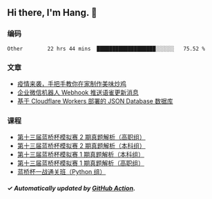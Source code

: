 ## Hi there, I'm Hang. 👋

### 编码

<!--START_SECTION:waka-->

```text
Other        22 hrs 44 mins  ███████████████████░░░░░░   75.52 %
```

<!--END_SECTION:waka-->

### 文章

<!-- BLOG:START -->
- [疫情来袭，手把手教你在家制作美味炒鸡](https://huhuhang.com/post/sspai/72081?from=github)
- [企业微信机器人 Webhook 推送语雀更新消息](https://huhuhang.com/post/coding/yuque-wecom-bot?from=github)
- [基于 Cloudflare Workers 部署的 JSON Database 数据库](https://huhuhang.com/post/coding/cloudflare-workers-jsonbase?from=github)<!-- BLOG:END -->

### 课程

<!-- SYL:START -->
- [第十三届蓝桥杯模拟赛 2 期真题解析（高职组）](https://www.lanqiao.cn/courses/7616/)
- [第十三届蓝桥杯模拟赛 2 期真题解析（本科组）](https://www.lanqiao.cn/courses/7615/)
- [第十三届蓝桥杯模拟赛 1 期真题解析（本科组）](https://www.lanqiao.cn/courses/5719/)
- [第十三届蓝桥杯模拟赛 1 期真题解析（高职组）](https://www.lanqiao.cn/courses/5718/)
- [蓝桥杯一战通关班（Python 组）](https://www.lanqiao.cn/courses/5494/)
<!-- SYL:END -->

##### ✓ Automatically updated by [GitHub Action](https://github.com/huhuhang/huhuhang/actions).

